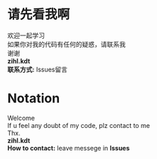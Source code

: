 # 请先看我啊
欢迎一起学习  
如果你对我的代码有任何的疑惑，请联系我  
谢谢  
**zihl.kdt**     
**联系方式:** Issues留言

# Notation
Welcome  
If u feel any doubt of my code, plz contact to me  
Thx.  
**zihl.kdt**   
**How to contact:** leave messege in **Issues**
